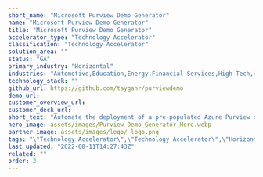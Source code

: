 ```yaml
---
short_name: "Microsoft Purview Demo Generator"
name: "Microsoft Purview Demo Generator"
title: "Microsoft Purview Demo Generator"
accelerator_type: "Technology Accelerator"
classification: "Technology Accelerator"
solution_area: ""
status: "GA"
primary_industry: "Horizontal"
industries: "Automotive,Education,Energy,Financial Services,High Tech,Health & Life Sciences,Manufacturing,Media & Entertainment,Professional Services,Retail & Consumer Goods,State & Local Government"
technology_stack: ""
github_url: https://github.com/tayganr/purviewdemo
demo_url: 
customer_overview_url: 
customer_deck_url: 
short_text: "Automate the deployment of a pre-populated Azure Purview demo environment"
hero_image: assets/images/Purview_Demo_Generator_Hero.webp
partner_image: assets/images/logo/_logo.png
tags: "\"Technology Accelerator\",\"Technology Accelerator\",\"Horizontal\",\"Automotive\",\"Education\",\"Energy\",\"Financial Services\",\"High Tech\",\"Health & Life Sciences\",\"Manufacturing\",\"Media & Entertainment\",\"Professional Services\",\"Retail & Consumer Goods\",\"State & Local Government\",\"GA\""
last_updated: "2022-08-11T14:27:43Z"
related: ""
order: 2
---
```

